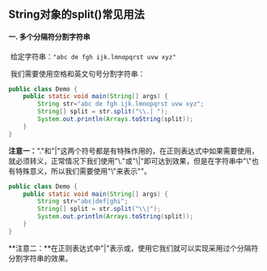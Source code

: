## String对象的split()常见用法

#### 一. 多个分隔符分割字符串

​	给定字符串：`"abc de fgh ijk.lmnopqrst uvw xyz"`

​	我们需要使用空格和英文句号分割字符串：

```java
public class Demo {
	public static void main(String[] args) {
		String str="abc de fgh ijk.lmnopqrst uvw xyz";
		String[] split = str.split("\\.| ");
		System.out.println(Arrays.toString(split));
	}
}
```

**注意一：**"."和"|"这两个符号都是有特殊作用的，在正则表达式中如果需要使用，就必须转义，正常情况下我们使用"\\."或"\\\|"即可达到效果，但是在字符串中"\\"也有特殊意义，所以我们需要使用"\\\"来表示"\"。

```java
public class Demo {
	public static void main(String[] args) {
		String str="abc|def|ghi";
		String[] split = str.split("\\|");
		System.out.println(Arrays.toString(split));
	}
}
```



**注意二：**在正则表达式中"|"表示或，使用它我们就可以实现采用过个分隔符分割字符串的效果。

